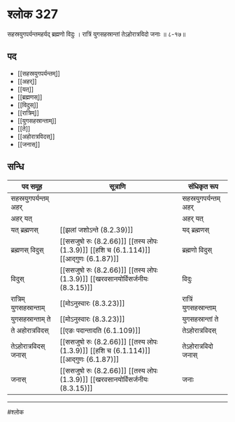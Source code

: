 # श्लोक 327

सहस्रयुगपर्यन्तमहर्यद् ब्रह्मणो विदुः ।
रात्रिं युगसहस्रान्तां तेऽहोरात्रविदो जनाः ॥ ८-१७॥


## पद 

- [[सहस्रयुगपर्यन्तम्]]
- [[अहर्]]
- [[यत्]]
- [[ब्रह्मणस्]]
- [[विदुस्]]
- [[रात्रिम्]]
- [[युगसहस्रान्ताम्]]
- [[ते]]
- [[अहोरात्रविदस्]]
- [[जनास्]]

## सन्धि

| पद समूह | सूत्राणि | संधिकृत रूप |
| ----- | ----- | ----- |
| सहस्रयुगपर्यन्तम् अहर् |  | सहस्रयुगपर्यन्तम् अहर् |
| अहर् यत् |  | अहर् यत् |
| यत् ब्रह्मणस् |  [[झलां जशोऽन्ते (8.2.39)]] | यद् ब्रह्मणस् |
| ब्रह्मणस् विदुस् |  [[ससजुषो रुः (8.2.66)]] [[तस्य लोपः (1.3.9)]] [[हशि च (6.1.114)]] [[आद्गुणः (6.1.87)]] | ब्रह्मणो विदुस् |
| विदुस् |  [[ससजुषो रुः (8.2.66)]] [[तस्य लोपः (1.3.9)]] [[खरवसानयोर्विसर्जनीयः (8.3.15)]] | विदुः |
| रात्रिम् युगसहस्रान्ताम् |  [[मोऽनुस्वारः (8.3.23)]] | रात्रिं युगसहस्रान्ताम् |
| युगसहस्रान्ताम् ते |  [[मोऽनुस्वारः (8.3.23)]] | युगसहस्रान्तां ते |
| ते अहोरात्रविदस् |  [[एङः पदान्तादति (6.1.109)]] | तेऽहोरात्रविदस् |
| तेऽहोरात्रविदस् जनास् |  [[ससजुषो रुः (8.2.66)]] [[तस्य लोपः (1.3.9)]] [[हशि च (6.1.114)]] [[आद्गुणः (6.1.87)]] | तेऽहोरात्रविदो जनास् |
| जनास् |  [[ससजुषो रुः (8.2.66)]] [[तस्य लोपः (1.3.9)]] [[खरवसानयोर्विसर्जनीयः (8.3.15)]] | जनाः |


---

#श्लोक